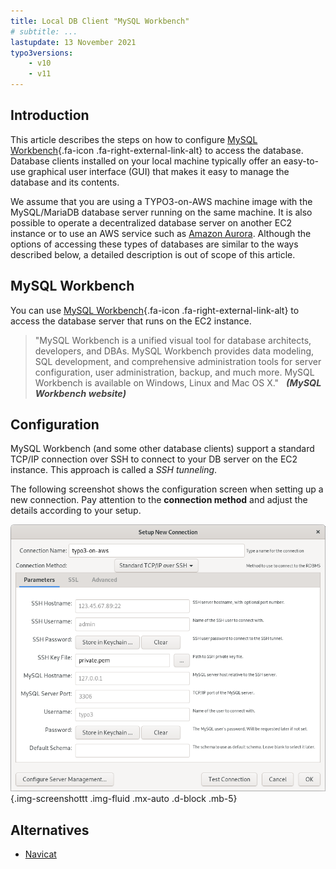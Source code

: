 ```yaml
---
title: Local DB Client "MySQL Workbench"
# subtitle: ...
lastupdate: 13 November 2021
typo3versions:
    - v10
    - v11
---
```


## Introduction

This article describes the steps on how to configure [MySQL Workbench](https://www.mysql.com/products/workbench/){.fa-icon .fa-right-external-link-alt} to access the database. Database clients installed on your local machine typically offer an easy-to-use graphical user interface (GUI) that makes it easy to manage the database and its contents.

We assume that you are using a TYPO3-on-AWS machine image with the MySQL/MariaDB database server running on the same machine. It is also possible to operate a decentralized database server on another EC2 instance or to use an AWS service such as [Amazon Aurora](set-up-typo3-and-amazon-aurora.md). Although the options of accessing these types of databases are similar to the ways described below, a detailed description is out of scope of this article.


## MySQL Workbench

You can use [MySQL Workbench](https://www.mysql.com/products/workbench/){.fa-icon .fa-right-external-link-alt} to access the database server that runs on the EC2 instance.

> "MySQL Workbench is a unified visual tool for database architects, developers, and DBAs.
> MySQL Workbench provides data modeling, SQL development, and comprehensive administration tools for server configuration, user administration, backup, and much more.
> MySQL Workbench is available on Windows, Linux and Mac OS X."
<span style="margin-left: 0.5rem; color: #444444; font-size: 0.9rem; font-weight: bold; font-style: italic;">(MySQL Workbench website)</span>

## Configuration

MySQL Workbench (and some other database clients) support a standard TCP/IP connection over SSH to connect to your DB server on the EC2 instance. This approach is called a *SSH tunneling*.

The following screenshot shows the configuration screen when setting up a new connection. Pay attention to the **connection method** and adjust the details according to your setup.

![](images/mysql-workbench.png){.img-screenshottt .img-fluid .mx-auto .d-block .mb-5}


## Alternatives

- [Navicat](access-local-database-server-navicat.md)
